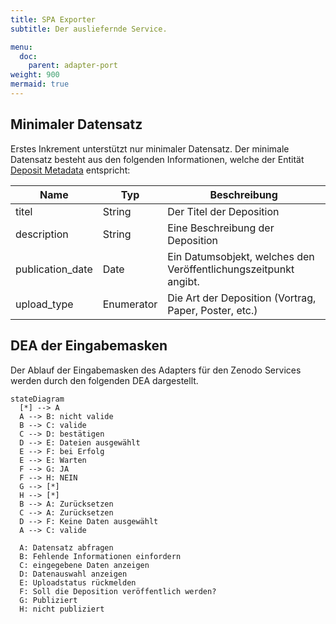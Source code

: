 ```yaml
---
title: SPA Exporter
subtitle: Der ausliefernde Service.

menu:
  doc:
    parent: adapter-port
weight: 900
mermaid: true
---
```


## Minimaler Datensatz

Erstes Inkrement unterstützt nur minimaler Datensatz.
Der minimale Datensatz besteht aus den folgenden Informationen, welche der Entität [Deposit Metadata](https://developers.zenodo.org/#representation) entspricht:

|       Name       |    Typ     |                           Beschreibung                           |
|------------------|------------|------------------------------------------------------------------|
|      titel       |   String   |                     Der Titel der Deposition                     |
|   description    |   String   |                 Eine Beschreibung der Deposition                 |
| publication_date |    Date    | Ein Datumsobjekt, welches den Veröffentlichungszeitpunkt angibt. |
|   upload_type    | Enumerator |      Die Art der Deposition (Vortrag, Paper, Poster, etc.)       |

## DEA der Eingabemasken

Der Ablauf der Eingabemasken des Adapters für den Zenodo Services werden durch den folgenden DEA dargestellt.

```mermaid
stateDiagram
  [*] --> A
  A --> B: nicht valide
  B --> C: valide
  C --> D: bestätigen
  D --> E: Dateien ausgewählt
  E --> F: bei Erfolg
  E --> E: Warten
  F --> G: JA
  F --> H: NEIN
  G --> [*]
  H --> [*]
  B --> A: Zurücksetzen
  C --> A: Zurücksetzen
  D --> F: Keine Daten ausgewählt
  A --> C: valide

  A: Datensatz abfragen
  B: Fehlende Informationen einfordern
  C: eingegebene Daten anzeigen
  D: Datenauswahl anzeigen
  E: Uploadstatus rückmelden
  F: Soll die Deposition veröffentlich werden?
  G: Publiziert
  H: nicht publiziert
```
